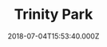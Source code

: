 ---
date: 2018-07-04T15:53:40.000Z
title: Trinity Park
latitude: 52.032941091526
longitude: 1.2230845941067618
category: checkin
---